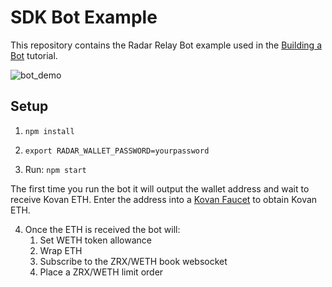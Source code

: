 # SDK Bot Example

This repository contains the Radar Relay Bot example used in the [Building a Bot](https://developers.radarrelay.com/bot-tutorial) tutorial.

![bot_demo](https://user-images.githubusercontent.com/20102664/41552912-6d114cfe-72ed-11e8-9135-40c50614407c.png)

## Setup

1. `npm install`

2. `export RADAR_WALLET_PASSWORD=yourpassword`

3. Run: `npm start` 

  The first time you run the bot it will output the wallet address and wait to receive Kovan ETH.
  Enter the address into a [Kovan Faucet](https://faucet.kovan.radarrelay.com) to obtain Kovan ETH.

4. Once the ETH is received the bot will:
   1. Set WETH token allowance
   2. Wrap ETH
   3. Subscribe to the ZRX/WETH book websocket
   4. Place a ZRX/WETH limit order
